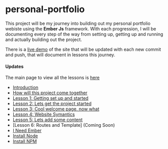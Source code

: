 # personal-portfolio

This project will be my journey into building out my personal portfolio webiste using the **Ember Js** framework. With each progression, I will be documenting every step of the way from setting up, getting up and running and actually building out the project.

There is a [live demo](https://ba-personal.firebaseapp.com) of the site that will be updated with each new commit and push, that will document in lessons this journey.

#### Updates
The main page to view all the lessons is [here](https://ba-personal.firebaseapp.com/lessons)

- [Introduction](https://ba-personal.firebaseapp.com/lessons)
- [How will this project come together](https://ba-personal.firebaseapp.com/lessons#story-1)
- [Lesson 1: Getting set up and started](https://ba-personal.firebaseapp.com/lessons#1)
- [Lesson 2: Lets get the project started](https://ba-personal.firebaseapp.com/lessons#2)
- [Lesson 3: Cool welcome page, now what](https://ba-personal.firebaseapp.com/lessons#3)
- [Lesson 4: Website Symantics](https://ba-personal.firebaseapp.com/lessons#4)
- [Lesson 5: Lets add some content](https://ba-personal.firebaseapp.com/lessons#5)
- [Lesson 6: Routes and Template] (Coming Soon)
- [I Need Ember](https://ba-personal.firebaseapp.com/lessons#i-need-ember)
- [Install Node](https://ba-personal.firebaseapp.com/lessons#install-node)
- [Install NPM](https://ba-personal.firebaseapp.com/lessons#i-need-npm)




